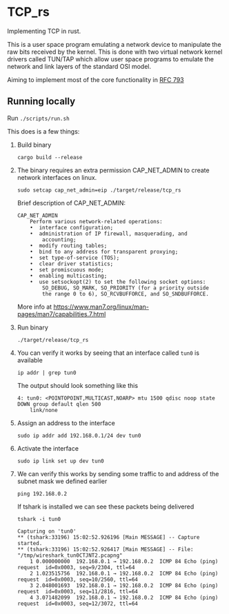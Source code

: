 # TCP_rs

Implementing TCP in rust.

This is a user space program emulating a network device to manipulate the raw bits received by the kernel. This is done with two virtual network kernel drivers called TUN/TAP which allow user space programs to emulate the network and link layers of the standard OSI model. 

Aiming to implement most of the core functionality in [RFC 793](https://www.rfc-editor.org/rfc/rfc793)

## Running locally

Run `./scripts/run.sh`

This does is a few things:

1. Build binary
    ```shell
    cargo build --release
    ```

2. The binary requires an extra permission CAP_NET_ADMIN to create network interfaces on linux.

    ```shell
    sudo setcap cap_net_admin=eip ./target/release/tcp_rs
    ```

    Brief description of CAP_NET_ADMIN:

    ```
    CAP_NET_ADMIN
        Perform various network-related operations:
        •  interface configuration;
        •  administration of IP firewall, masquerading, and
            accounting;
        •  modify routing tables;
        •  bind to any address for transparent proxying;
        •  set type-of-service (TOS);
        •  clear driver statistics;
        •  set promiscuous mode;
        •  enabling multicasting;
        •  use setsockopt(2) to set the following socket options:
            SO_DEBUG, SO_MARK, SO_PRIORITY (for a priority outside
            the range 0 to 6), SO_RCVBUFFORCE, and SO_SNDBUFFORCE.
    ```

    More info at https://www.man7.org/linux/man-pages/man7/capabilities.7.html

3. Run binary 
   ```shell
   ./target/release/tcp_rs
   ```
4. You can verify it works by seeing that an interface called `tun0` is available
    ```shell
    ip addr | grep tun0
    ```
    The output should look something like this
    ```shell
    4: tun0: <POINTOPOINT,MULTICAST,NOARP> mtu 1500 qdisc noop state DOWN group default qlen 500
        link/none 
    ``` 

5. Assign an address to the interface
    ```shell
    sudo ip addr add 192.168.0.1/24 dev tun0
    ```

6. Activate the interface
    ```shell
    sudo ip link set up dev tun0
    ```

7. We can verify this works by sending some traffic to and address of the subnet mask we defined earlier
    ```shell
    ping 192.168.0.2
    ```

    If tshark is installed we can see these packets being delivered 

    ```shell
    tshark -i tun0
    
    Capturing on 'tun0'
    ** (tshark:33196) 15:02:52.926196 [Main MESSAGE] -- Capture started.
    ** (tshark:33196) 15:02:52.926417 [Main MESSAGE] -- File: "/tmp/wireshark_tun0CTJNT2.pcapng"
        1 0.000000000  192.168.0.1 → 192.168.0.2  ICMP 84 Echo (ping) request  id=0x0003, seq=9/2304, ttl=64
        2 1.023515756  192.168.0.1 → 192.168.0.2  ICMP 84 Echo (ping) request  id=0x0003, seq=10/2560, ttl=64
        3 2.048001693  192.168.0.1 → 192.168.0.2  ICMP 84 Echo (ping) request  id=0x0003, seq=11/2816, ttl=64
        4 3.071482099  192.168.0.1 → 192.168.0.2  ICMP 84 Echo (ping) request  id=0x0003, seq=12/3072, ttl=64
    ```
